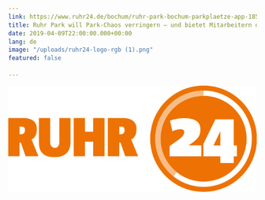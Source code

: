 ```yaml
---
link: https://www.ruhr24.de/bochum/ruhr-park-bochum-parkplaetze-app-185707/
title: Ruhr Park will Park-Chaos verringern – und bietet Mitarbeitern diese Alternative
date: 2019-04-09T22:00:00.000+00:00
lang: de
image: "/uploads/ruhr24-logo-rgb (1).png"
featured: false

---
```

<img src="/uploads/ruhr24-logo-rgb (1)-1.png">
